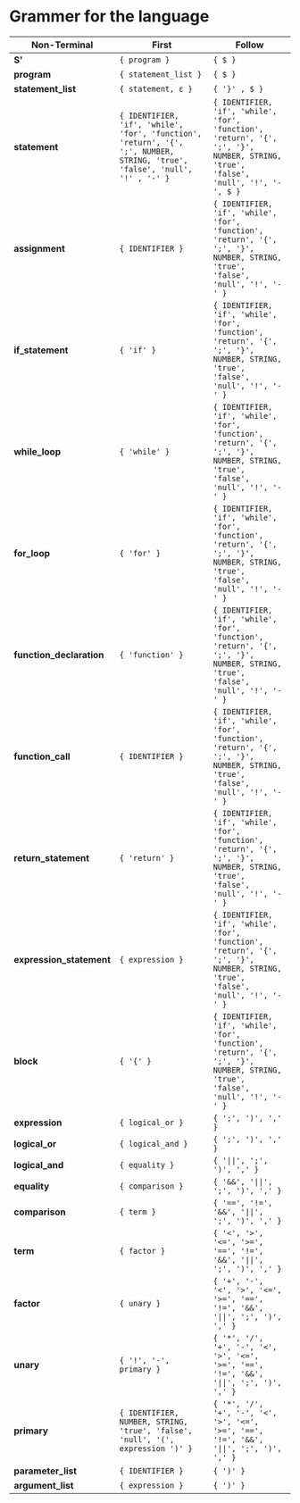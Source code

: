 # Grammer for the language

| Non-Terminal | **First** | **Follow** |
|-|-|-|
| **S'**| `{ program }` | `{ $ }` |
| **program** | `{ statement_list }` | `{ $ }` |
| **statement_list** | `{ statement, ε }` | `{ '}' , $ }` |
| **statement** | `{ IDENTIFIER, 'if', 'while', 'for', 'function', 'return', '{', ';', NUMBER, STRING, 'true', 'false', 'null', '!' , '-' }` | `{ IDENTIFIER, 'if', 'while', 'for', 'function', 'return', '{', ';', '}', NUMBER, STRING, 'true', 'false', 'null', '!', '-', $ }` |
| **assignment** | `{ IDENTIFIER }` | `{ IDENTIFIER, 'if', 'while', 'for', 'function', 'return', '{', ';', '}', NUMBER, STRING, 'true', 'false', 'null', '!', '-' }` |
| **if_statement** | `{ 'if' }` | `{ IDENTIFIER, 'if', 'while', 'for', 'function', 'return', '{', ';', '}', NUMBER, STRING, 'true', 'false', 'null', '!', '-' }` |
| **while_loop** | `{ 'while' }` | `{ IDENTIFIER, 'if', 'while', 'for', 'function', 'return', '{', ';', '}', NUMBER, STRING, 'true', 'false', 'null', '!', '-' }` |
| **for_loop** | `{ 'for' }` | `{ IDENTIFIER, 'if', 'while', 'for', 'function', 'return', '{', ';', '}', NUMBER, STRING, 'true', 'false', 'null', '!', '-' }` |
| **function_declaration** | `{ 'function' }` | `{ IDENTIFIER, 'if', 'while', 'for', 'function', 'return', '{', ';', '}', NUMBER, STRING, 'true', 'false', 'null', '!', '-' }` |
| **function_call** | `{ IDENTIFIER }` | `{ IDENTIFIER, 'if', 'while', 'for', 'function', 'return', '{', ';', '}', NUMBER, STRING, 'true', 'false', 'null', '!', '-' }` |
| **return_statement** | `{ 'return' }` | `{ IDENTIFIER, 'if', 'while', 'for', 'function', 'return', '{', ';', '}', NUMBER, STRING, 'true', 'false', 'null', '!', '-' }` |
| **expression_statement** | `{ expression }` | `{ IDENTIFIER, 'if', 'while', 'for', 'function', 'return', '{', ';', '}', NUMBER, STRING, 'true', 'false', 'null', '!', '-' }` |
| **block** | `{ '{' }` | `{ IDENTIFIER, 'if', 'while', 'for', 'function', 'return', '{', ';', '}', NUMBER, STRING, 'true', 'false', 'null', '!', '-' }` |
| **expression** | `{ logical_or }` | `{ ';', ')', ',' }`|
| **logical_or** | `{ logical_and }` | `{ ';', ')', ',' }`|
| **logical_and** | `{ equality }` | `{ '\|\|', ';', ')', ',' }` |
| **equality** | `{ comparison }` | `{ '&&', '\|\|', ';', ')', ',' }` |
| **comparison** | `{ term }` | `{ '==', '!=', '&&', '\|\|', ';', ')', ',' }` |
| **term** | `{ factor }` | `{ '<', '>', '<=', '>=', '==', '!=', '&&', '\|\|', ';', ')', ',' }` |
| **factor** | `{ unary }` | `{ '+', '-', '<', '>', '<=', '>=', '==', '!=', '&&', '\|\|', ';', ')', ',' }` |
| **unary** | `{ '!', '-', primary }` | `{ '*', '/', '+', '-', '<', '>', '<=', '>=', '==', '!=', '&&', '\|\|', ';', ')', ',' }` |
| **primary** | `{ IDENTIFIER, NUMBER, STRING, 'true', 'false', 'null', '(', expression ')' }` | `{ '*', '/', '+', '-', '<', '>', '<=', '>=', '==', '!=', '&&', '\|\|', ';', ')', ',' }` |
| **parameter_list** | `{ IDENTIFIER }` | `{ ')' }` |
| **argument_list** | `{ expression }` | `{ ')' }` |
